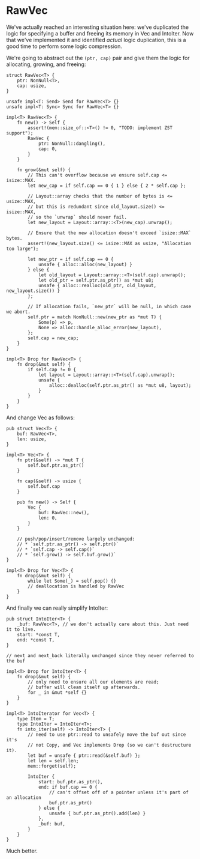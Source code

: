 # RawVec

We've actually reached an interesting situation here: we've duplicated the logic
for specifying a buffer and freeing its memory in Vec and IntoIter. Now that
we've implemented it and identified *actual* logic duplication, this is a good
time to perform some logic compression.

We're going to abstract out the `(ptr, cap)` pair and give them the logic for
allocating, growing, and freeing:

<!-- ignore: simplified code -->
```rust,ignore
struct RawVec<T> {
    ptr: NonNull<T>,
    cap: usize,
}

unsafe impl<T: Send> Send for RawVec<T> {}
unsafe impl<T: Sync> Sync for RawVec<T> {}

impl<T> RawVec<T> {
    fn new() -> Self {
        assert!(mem::size_of::<T>() != 0, "TODO: implement ZST support");
        RawVec {
            ptr: NonNull::dangling(),
            cap: 0,
        }
    }

    fn grow(&mut self) {
        // This can't overflow because we ensure self.cap <= isize::MAX.
        let new_cap = if self.cap == 0 { 1 } else { 2 * self.cap };

        // Layout::array checks that the number of bytes is <= usize::MAX,
        // but this is redundant since old_layout.size() <= isize::MAX,
        // so the `unwrap` should never fail.
        let new_layout = Layout::array::<T>(new_cap).unwrap();

        // Ensure that the new allocation doesn't exceed `isize::MAX` bytes.
        assert!(new_layout.size() <= isize::MAX as usize, "Allocation too large");

        let new_ptr = if self.cap == 0 {
            unsafe { alloc::alloc(new_layout) }
        } else {
            let old_layout = Layout::array::<T>(self.cap).unwrap();
            let old_ptr = self.ptr.as_ptr() as *mut u8;
            unsafe { alloc::realloc(old_ptr, old_layout, new_layout.size()) }
        };

        // If allocation fails, `new_ptr` will be null, in which case we abort.
        self.ptr = match NonNull::new(new_ptr as *mut T) {
            Some(p) => p,
            None => alloc::handle_alloc_error(new_layout),
        };
        self.cap = new_cap;
    }
}

impl<T> Drop for RawVec<T> {
    fn drop(&mut self) {
        if self.cap != 0 {
            let layout = Layout::array::<T>(self.cap).unwrap();
            unsafe {
                alloc::dealloc(self.ptr.as_ptr() as *mut u8, layout);
            }
        }
    }
}
```

And change Vec as follows:

<!-- ignore: simplified code -->
```rust,ignore
pub struct Vec<T> {
    buf: RawVec<T>,
    len: usize,
}

impl<T> Vec<T> {
    fn ptr(&self) -> *mut T {
        self.buf.ptr.as_ptr()
    }

    fn cap(&self) -> usize {
        self.buf.cap
    }

    pub fn new() -> Self {
        Vec {
            buf: RawVec::new(),
            len: 0,
        }
    }

    // push/pop/insert/remove largely unchanged:
    // * `self.ptr.as_ptr() -> self.ptr()`
    // * `self.cap -> self.cap()`
    // * `self.grow() -> self.buf.grow()`
}

impl<T> Drop for Vec<T> {
    fn drop(&mut self) {
        while let Some(_) = self.pop() {}
        // deallocation is handled by RawVec
    }
}
```

And finally we can really simplify IntoIter:

<!-- ignore: simplified code -->
```rust,ignore
pub struct IntoIter<T> {
    _buf: RawVec<T>, // we don't actually care about this. Just need it to live.
    start: *const T,
    end: *const T,
}

// next and next_back literally unchanged since they never referred to the buf

impl<T> Drop for IntoIter<T> {
    fn drop(&mut self) {
        // only need to ensure all our elements are read;
        // buffer will clean itself up afterwards.
        for _ in &mut *self {}
    }
}

impl<T> IntoIterator for Vec<T> {
    type Item = T;
    type IntoIter = IntoIter<T>;
    fn into_iter(self) -> IntoIter<T> {
        // need to use ptr::read to unsafely move the buf out since it's
        // not Copy, and Vec implements Drop (so we can't destructure it).
        let buf = unsafe { ptr::read(&self.buf) };
        let len = self.len;
        mem::forget(self);

        IntoIter {
            start: buf.ptr.as_ptr(),
            end: if buf.cap == 0 {
                // can't offset off of a pointer unless it's part of an allocation
                buf.ptr.as_ptr()
            } else {
                unsafe { buf.ptr.as_ptr().add(len) }
            },
            _buf: buf,
        }
    }
}
```

Much better.
